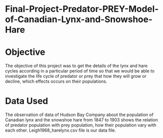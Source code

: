 # Final-Project-Predator-PREY-Model-of-Canadian-Lynx-and-Snowshoe-Hare
# Objective
The objective of this project was to get the details of the lynx and hare cycles according in a particular period of time so that we would be able to investigate the life cycle of predator or prey that how they will grow or decline, which effects occurs on their populations.
# Data Used
The observation of data of Hudson Bay Company about the population  of Canadian lynx and the snowshoe hare from 1847 to 1903 shows the relation of predator population with prey population, how their population vary with each other. Leigh1968_harelynx.csv file is our data file.
